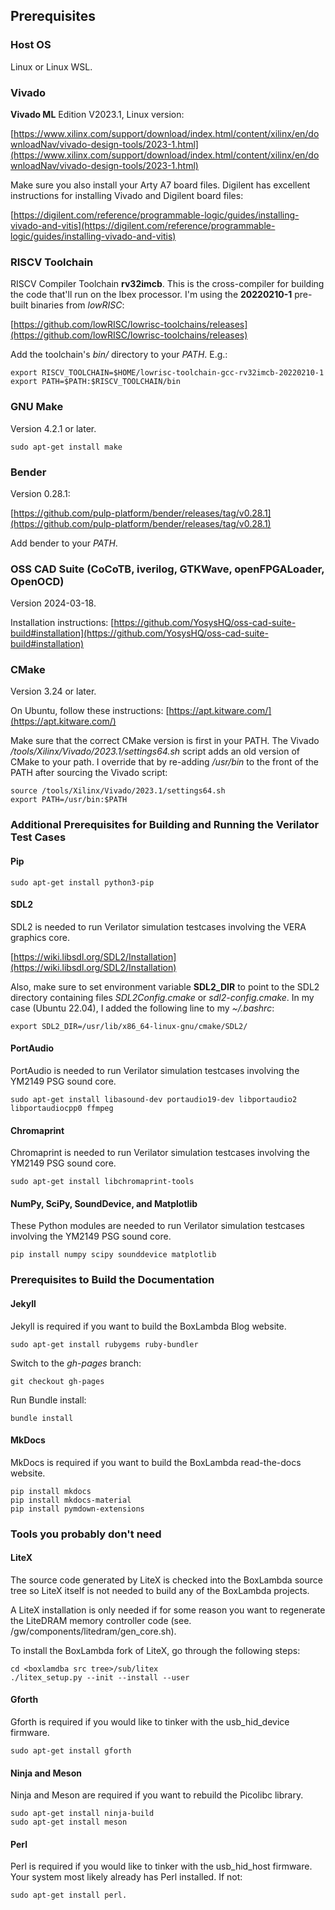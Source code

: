 ## Prerequisites

### Host OS

Linux or Linux WSL.

### Vivado

**Vivado ML** Edition V2023.1, Linux version:

[https://www.xilinx.com/support/download/index.html/content/xilinx/en/downloadNav/vivado-design-tools/2023-1.html](https://www.xilinx.com/support/download/index.html/content/xilinx/en/downloadNav/vivado-design-tools/2023-1.html)

Make sure you also install your Arty A7 board files. Digilent has excellent instructions for installing Vivado and Digilent board files:

[https://digilent.com/reference/programmable-logic/guides/installing-vivado-and-vitis](https://digilent.com/reference/programmable-logic/guides/installing-vivado-and-vitis)

### RISCV Toolchain

RISCV Compiler Toolchain **rv32imcb**. This is the cross-compiler for building the code that'll run on the Ibex processor. I'm using the **20220210-1** pre-built binaries from *lowRISC*:

[https://github.com/lowRISC/lowrisc-toolchains/releases](https://github.com/lowRISC/lowrisc-toolchains/releases)

Add the toolchain's *bin/* directory to your *PATH*. E.g.:

```
export RISCV_TOOLCHAIN=$HOME/lowrisc-toolchain-gcc-rv32imcb-20220210-1
export PATH=$PATH:$RISCV_TOOLCHAIN/bin
```

### GNU Make

Version 4.2.1 or later.

```
sudo apt-get install make
```

### Bender

Version 0.28.1:

[https://github.com/pulp-platform/bender/releases/tag/v0.28.1](https://github.com/pulp-platform/bender/releases/tag/v0.28.1)

Add bender to your *PATH*.

### OSS CAD Suite (CoCoTB, iverilog, GTKWave, openFPGALoader, OpenOCD)

Version 2024-03-18.

Installation instructions: [https://github.com/YosysHQ/oss-cad-suite-build#installation](https://github.com/YosysHQ/oss-cad-suite-build#installation)

### CMake

Version 3.24 or later.

On Ubuntu, follow these instructions: [https://apt.kitware.com/](https://apt.kitware.com/)

Make sure that the correct CMake version is first in your PATH. The Vivado */tools/Xilinx/Vivado/2023.1/settings64.sh* script adds an old version of CMake to your path. I override that by re-adding */usr/bin* to the front of the PATH after sourcing the Vivado script:

```
source /tools/Xilinx/Vivado/2023.1/settings64.sh
export PATH=/usr/bin:$PATH
```

### Additional Prerequisites for Building and Running the Verilator Test Cases

#### Pip
```
sudo apt-get install python3-pip
```

#### SDL2

SDL2 is needed to run Verilator simulation testcases involving the VERA graphics core.

[https://wiki.libsdl.org/SDL2/Installation](https://wiki.libsdl.org/SDL2/Installation)

Also, make sure to set environment variable **SDL2_DIR** to point to the SDL2 directory containing files *SDL2Config.cmake* or *sdl2-config.cmake*. In my case (Ubuntu 22.04), I added the following line to my *~/.bashrc*:

```
export SDL2_DIR=/usr/lib/x86_64-linux-gnu/cmake/SDL2/
```

#### PortAudio

PortAudio is needed to run Verilator simulation testcases involving the YM2149 PSG sound core.

```
sudo apt-get install libasound-dev portaudio19-dev libportaudio2 libportaudiocpp0 ffmpeg
```

#### Chromaprint

Chromaprint is needed to run Verilator simulation testcases involving the YM2149 PSG sound core.

```
sudo apt-get install libchromaprint-tools
```

#### NumPy, SciPy, SoundDevice, and Matplotlib

These Python modules are needed to run Verilator simulation testcases involving the YM2149 PSG sound core.

```
pip install numpy scipy sounddevice matplotlib
```

### Prerequisites to Build the Documentation

#### Jekyll

Jekyll is required if you want to build the BoxLambda Blog website.

```
sudo apt-get install rubygems ruby-bundler
```

Switch to the *gh-pages* branch:

```
git checkout gh-pages
```

Run Bundle install:

```
bundle install
```

#### MkDocs

MkDocs is required if you want to build the BoxLambda read-the-docs website.

```
pip install mkdocs
pip install mkdocs-material
pip install pymdown-extensions
```

### Tools you probably don't need

#### LiteX

The source code generated by LiteX is checked into the BoxLambda source tree so LiteX itself is not needed to build any of the BoxLambda projects.

A LiteX installation is only needed if for some reason you want to regenerate the LiteDRAM memory controller code (see. <boxlambda>/gw/components/litedram/gen_core.sh).

To install the BoxLambda fork of LiteX, go through the following steps:

```
cd <boxlamdba src tree>/sub/litex
./litex_setup.py --init --install --user
```

#### Gforth

Gforth is required if you would like to tinker with the usb_hid_device firmware.

```
sudo apt-get install gforth
```
#### Ninja and Meson

Ninja and Meson are required if you want to rebuild the Picolibc library.

```
sudo apt-get install ninja-build
sudo apt-get install meson
```

#### Perl

Perl is required if you would like to tinker with the usb_hid_host firmware. Your system most likely already has Perl installed. If not:

```
sudo apt-get install perl.
```

